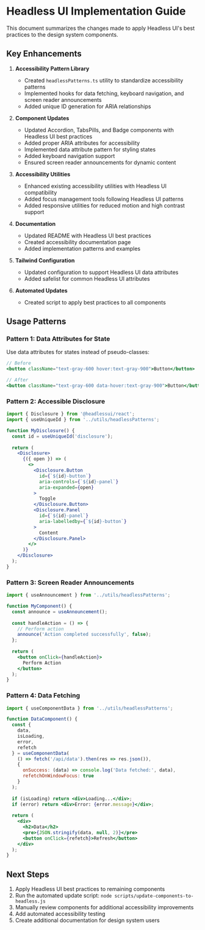 # Headless UI Implementation Guide

This document summarizes the changes made to apply Headless UI's best practices to the design system components.

## Key Enhancements

1. **Accessibility Pattern Library**
   - Created `headlessPatterns.ts` utility to standardize accessibility patterns
   - Implemented hooks for data fetching, keyboard navigation, and screen reader announcements
   - Added unique ID generation for ARIA relationships

2. **Component Updates**
   - Updated Accordion, TabsPills, and Badge components with Headless UI best practices
   - Added proper ARIA attributes for accessibility
   - Implemented data attribute pattern for styling states
   - Added keyboard navigation support
   - Ensured screen reader announcements for dynamic content

3. **Accessibility Utilities**
   - Enhanced existing accessibility utilities with Headless UI compatibility
   - Added focus management tools following Headless UI patterns
   - Added responsive utilities for reduced motion and high contrast support

4. **Documentation**
   - Updated README with Headless UI best practices
   - Created accessibility documentation page
   - Added implementation patterns and examples

5. **Tailwind Configuration**
   - Updated configuration to support Headless UI data attributes
   - Added safelist for common Headless UI attributes

6. **Automated Updates**
   - Created script to apply best practices to all components

## Usage Patterns

### Pattern 1: Data Attributes for State

Use data attributes for states instead of pseudo-classes:

```jsx
// Before
<button className="text-gray-600 hover:text-gray-900">Button</button>

// After
<button className="text-gray-600 data-hover:text-gray-900">Button</button>
```

### Pattern 2: Accessible Disclosure

```jsx
import { Disclosure } from '@headlessui/react';
import { useUniqueId } from '../utils/headlessPatterns';

function MyDisclosure() {
  const id = useUniqueId('disclosure');
  
  return (
    <Disclosure>
      {({ open }) => (
        <>
          <Disclosure.Button
            id={`${id}-button`}
            aria-controls={`${id}-panel`}
            aria-expanded={open}
          >
            Toggle
          </Disclosure.Button>
          <Disclosure.Panel 
            id={`${id}-panel`}
            aria-labelledby={`${id}-button`}
          >
            Content
          </Disclosure.Panel>
        </>
      )}
    </Disclosure>
  );
}
```

### Pattern 3: Screen Reader Announcements

```jsx
import { useAnnouncement } from '../utils/headlessPatterns';

function MyComponent() {
  const announce = useAnnouncement();
  
  const handleAction = () => {
    // Perform action
    announce('Action completed successfully', false);
  };
  
  return (
    <button onClick={handleAction}>
      Perform Action
    </button>
  );
}
```

### Pattern 4: Data Fetching

```jsx
import { useComponentData } from '../utils/headlessPatterns';

function DataComponent() {
  const { 
    data, 
    isLoading, 
    error, 
    refetch
  } = useComponentData(
    () => fetch('/api/data').then(res => res.json()),
    {
      onSuccess: (data) => console.log('Data fetched:', data),
      refetchOnWindowFocus: true
    }
  );
  
  if (isLoading) return <div>Loading...</div>;
  if (error) return <div>Error: {error.message}</div>;
  
  return (
    <div>
      <h2>Data</h2>
      <pre>{JSON.stringify(data, null, 2)}</pre>
      <button onClick={refetch}>Refresh</button>
    </div>
  );
}
```

## Next Steps

1. Apply Headless UI best practices to remaining components
2. Run the automated update script: `node scripts/update-components-to-headless.js`
3. Manually review components for additional accessibility improvements
4. Add automated accessibility testing
5. Create additional documentation for design system users

